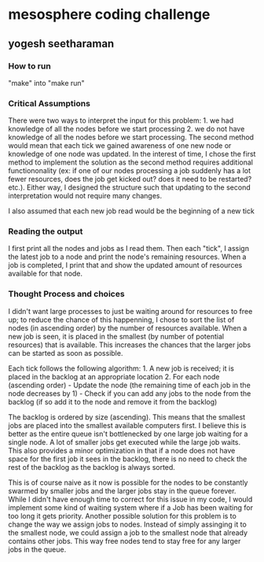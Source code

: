 # mesosphere coding challenge
## yogesh seetharaman

### How to run
"make" into "make run"

### Critical Assumptions
There were two ways to interpret the input for this problem: 1. we had knowledge of all the nodes before we start processing 2. we do not have knowledge of all the nodes before we start processing. The second method would mean that each tick we gained awareness of one new node or knowledge of one node was updated. In the interest of time, I chose the first method to implement the solution as the second method requires additional functiononality (ex: if one of our nodes processing a job suddenly has a lot fewer resources, does the job get kicked out? does it need to be restarted? etc.). Either way, I designed the structure such that updating to the second interpretation would not require many changes.

I also assumed that each new job read would be the beginning of a new tick

### Reading the output
I first print all the nodes and jobs as I read them. Then each "tick", I assign the latest job to a node and print the node's remaining resources. When a job is completed, I print that and show the updated amount of resources available for that node.

### Thought Process and choices
I didn't want large processes to just be waiting around for resources to free up; to reduce the chance of this happenning, I chose to sort the list of nodes (in ascending order) by the number of resources available. When a new job is seen, it is placed in the smallest (by number of potential resources) that is available. This increases the chances that the larger jobs can be started as soon as possible.

Each tick follows the following algorithm:
    1. A new job is received; it is placed in the backlog at an appropriate location
    2. For each node (ascending order)
        - Update the node (the remaining time of each job in the node decreases by 1)
        - Check if you can add any jobs to the node from the backlog (if so add it to the node and remove it from the backlog)

The backlog is ordered by size (ascending). This means that the smallest jobs are placed into the smallest available computers first. I believe this is better as the entire queue isn't bottlenecked by one large job waiting for a single node. A lot of smaller jobs get executed while the large job waits. This also provides a minor optimization in that if a node does not have space for the first job it sees in the backlog, there is no need to check the rest of the backlog as the backlog is always sorted.

This is of course naive as it now is possible for the nodes to be constantly swarmed by smaller jobs and the larger jobs stay in the queue forever. While I didn't have enough time to correct for this issue in my code, I would implement some kind of waiting system where if a Job has been waiting for too long it gets priority. Another possible solution for this problem is to change the way we assign jobs to nodes. Instead of simply assinging it to the smallest node, we could assign a job to the smallest node that already contains other jobs. This way free nodes tend to stay free for any larger jobs in the queue.

